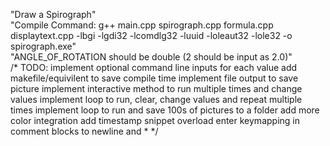 "Draw a Spirograph"\
"Compile Command: g++ main.cpp spirograph.cpp formula.cpp displaytext.cpp -lbgi -lgdi32 -lcomdlg32 -luuid -loleaut32 -lole32 -o spirograph.exe"\
"ANGLE_OF_ROTATION should be double (2 should be input as 2.0)"\
/* TODO:
implement optional command line inputs for each value
add makefile/equivilent to save compile time
implement file output to save picture
implement interactive method to run multiple times and change values
implement loop to run, clear, change values and repeat multiple times
implement loop to run and save 100s of pictures to a folder
add more color integration
add timestamp snippet
overload enter keymapping in comment blocks to newline and *
 */
